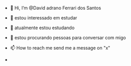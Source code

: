 - 👋 Hi, I’m @David adrano Ferrari dos Santos 
- 👀 estou interessado em estudar 
- 🌱 atualmente estou estudando 
- 💞️ estou procurando pessoas para conversar com migo 
- 📫 How to reach me send me a message on "x"
 
- 

<!---
Davidferrari8/Davidferrari8 is a ✨ special ✨ repository because its `README.md` (this file) appears on your GitHub profile.
You can click the Preview link to take a look at your changes.
--->

